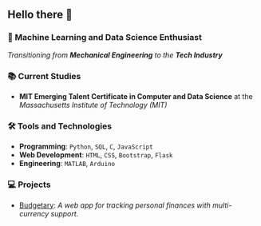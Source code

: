 ## Hello there :wave:

### :rocket: Machine Learning and Data Science Enthusiast

*Transitioning from **Mechanical Engineering** to the **Tech Industry***

### :books: Current Studies

- **MIT Emerging Talent Certificate in Computer and Data Science**
  at the *Massachusetts Institute of Technology (MIT)*

### :hammer_and_wrench: Tools and Technologies

- **Programming**: `Python`, `SQL`, `C`, `JavaScript`
- **Web Development**: `HTML`, `CSS`, `Bootstrap`, `Flask`
- **Engineering**: `MATLAB`, `Arduino`

### :computer: Projects

- [Budgetary](https://github.com/Ammmoe/Budgetary):
  *A web app for tracking personal finances with multi-currency support.*

